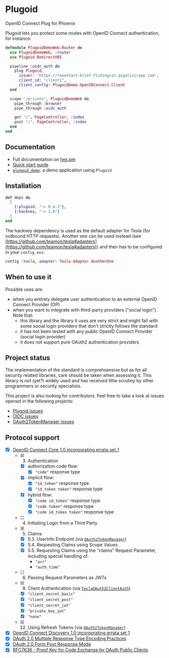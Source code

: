 # Plugoid

OpenID Connect Plug for Phoenix

Plugoid lets you protect some routes with OpenID Connect authentication, for instance:

```elixir
defmodule PlugoidDemoWeb.Router do
  use PlugoidDemoWeb, :router
  use Plugoid.RedirectURI

  pipeline :oidc_auth do
    plug Plugoid,
      issuer: "https://repentant-brief-fishingcat.gigalixirapp.com",
      client_id: "client1",
      client_config: PlugoidDemo.OpenIDConnect.Client
  end

  scope "/private", PlugoidDemoWeb do
    pipe_through :browser
    pipe_through :oidc_auth

    get "/", PageController, :index
    post "/", PageController, :index
  end
end
```

## Documentation

- Full documentation on [hex.pm](https://hexdocs.pm/plugoid/)
- [Quick start guide](https://hexdocs.pm/plugoid/0.1.0/quickstart.html)
- [`plugoid_demo`](https://github.com/tanguilp/plugoid_demo): a demo application using `Plugoid`

## Installation

```elixir
def deps do
  [
    {:plugoid, "~> 0.4.3"},
    {:hackney, "~> 1.0"}
  ]
end
```

The hackney dependency is used as the default adapter for Tesla (for outbound HTTP requests).
Another one can be used instead (see
[https://github.com/teamon/tesla#adapters](https://github.com/teamon/tesla#adapters)) and then
has to be configured in your `config.exs`:

```elixir
config :tesla, adapter: Tesla.Adapter.AnotherOne
```

## When to use it

Possible uses are:
- when you entirely delegate user authentication to an external OpenID Connect Provider (OP)
- when you want to integrate with third-party providers ("social login"). Note that:
  - this library and the library it uses are very strict and might fail with some social login
  providers that don't strictly follows the standard
  - it has not been tested with any public OpenID Connect Provider (social login provider)
  - it does not support pure OAuth2 authentication providers

## Project status

The implementation of the standard is comprehsensive but as for all security related libraries,
care should be taken when assessing it. This library is not (yet?) widely used and has
received little scrutiny by other programmers or security specialists.

This project is also looking for contributors. Feel free to take a look at issues opened in the
following projects:
- [Plugoid issues](https://github.com/tanguilp/plugoid/issues)
- [OIDC issues](https://github.com/tanguilp/oidc/issues)
- [OAuth2TokenManager issues](https://github.com/tanguilp/oauth2_token_manager/issues)

## Protocol support

- [x] [OpenID Connect Core 1.0 incorporating errata set 1](https://openid.net/specs/openid-connect-core-1_0.html)
  - [x] 3. Authentication
    - [x] authorization code flow:
      - [x] `"code"` response type
    - [x] implicit flow:
      - [x] `"id_token"` response type
      - [x] `"id_token token"` response type
    - [x] hybrid flow:
      - [x] `"code id_token"` response type
      - [x] `"code token"` response type
      - [x] `"code id_token token"` response type
  - [ ] 4. Initiating Login from a Third Party
  - [x] 5. Claims
    - [x] 5.3. UserInfo Endpoint (via
    [`OAuth2TokenManager`](https://github.com/tanguilp/oauth2_token_manager))
    - [x] 5.4. Requesting Claims using Scope Values
    - [x] 5.5. Requesting Claims using the "claims" Request Parameter, including special
    handling of:
      - `"acr"`
      - `"auth_time"`
  - [ ] 6. Passing Request Parameters as JWTs
  - [x] 9. Client Authentication (via
  [`TeslaOAuth2ClientAuth`](https://github.com/tanguilp/tesla_oauth2_client_auth))
    - [x] `"client_secret_basic"`
    - [x] `"client_secret_post"`
    - [x] `"client_secret_jwt"`
    - [x] `"private_key_jwt"`
    - [x] `"none"`
  - [x] 12. Using Refresh Tokens (via
    [`OAuth2TokenManager`](https://github.com/tanguilp/oauth2_token_manager))
- [x] [OpenID Connect Discovery 1.0 incorporating errata set 1](https://openid.net/specs/openid-connect-discovery-1_0.html)
- [x] [OAuth 2.0 Multiple Response Type Encoding Practices](https://openid.net/specs/oauth-v2-multiple-response-types-1_0.html)
- [x] [OAuth 2.0 Form Post Response Mode](https://openid.net/specs/oauth-v2-form-post-response-mode-1_0.html)
- [x] [RFC7636 - Proof Key for Code Exchange by OAuth Public Clients](https://tools.ietf.org/html/rfc7636)
